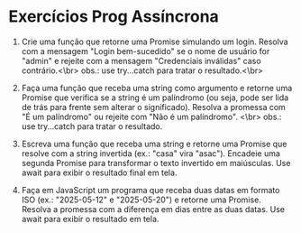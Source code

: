 # Exercícios Prog Assíncrona
1. Crie uma função que retorne uma Promise simulando um login. Resolva com a mensagem "Login bem-sucedido" se o nome de usuário for "admin" e rejeite com a mensagem "Credenciais inválidas" caso contrário.<\br> obs.: use try...catch para tratar o resultado.<\br>

2. Faça uma função que receba uma string como argumento e retorne uma Promise que verifica se a string é um palíndromo (ou seja, pode ser lida de trás para frente sem alterar o significado). Resolva a promessa com "É um palíndromo" ou rejeite com "Não é um palíndromo". <\br>
obs.: use try...catch para tratar o resultado.</br>

3. Escreva uma função que receba uma string e retorne uma Promise que resolve com a string invertida (ex.: "casa" vira "asac"). Encadeie uma segunda Promise para transformar o texto invertido em maiúsculas. Use await para exibir o resultado final em tela.</br>

4. Faça em JavaScript  um programa que receba duas datas em formato ISO (ex.: "2025-05-12" e "2025-05-20") e retorne uma Promise. Resolva a promessa com a diferença em dias entre as duas datas. Use await para exibir o resultado em tela.
